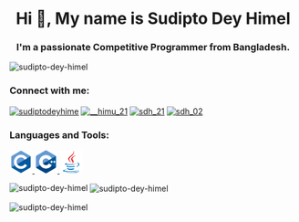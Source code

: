 <h1 align="center">Hi 👋, My name is Sudipto Dey Himel</h1>
<h3 align="center">I'm a passionate Competitive Programmer from Bangladesh.</h3>

<p align="left"> <img src="https://komarev.com/ghpvc/?username=sudipto-dey-himel&label=Profile%20views&color=0e75b6&style=flat" alt="sudipto-dey-himel" /> </p>

<h3 align="left">Connect with me:</h3>
<p align="left">
<a href="[https://linkedin.com/in/sudiptodeyhime](https://www.linkedin.com/in/sudiptodeyhimel/)" target="blank"><img align="center" src="https://raw.githubusercontent.com/rahuldkjain/github-profile-readme-generator/master/src/images/icons/Social/linked-in-alt.svg" alt="sudiptodeyhime" height="30" width="40" /></a>
<a href="https://instagram.com/__himu_21" target="blank"><img align="center" src="https://raw.githubusercontent.com/rahuldkjain/github-profile-readme-generator/master/src/images/icons/Social/instagram.svg" alt="__himu_21" height="30" width="40" /></a>
<a href="https://www.codechef.com/users/sdh_21" target="blank"><img align="center" src="https://cdn.jsdelivr.net/npm/simple-icons@3.1.0/icons/codechef.svg" alt="sdh_21" height="30" width="40" /></a>
<a href="https://codeforces.com/profile/sdh_02" target="blank"><img align="center" src="https://raw.githubusercontent.com/rahuldkjain/github-profile-readme-generator/master/src/images/icons/Social/codeforces.svg" alt="sdh_02" height="30" width="40" /></a>
</p>

<h3 align="left">Languages and Tools:</h3>
<p align="left"> <a href="https://www.cprogramming.com/" target="_blank" rel="noreferrer"> <img src="https://raw.githubusercontent.com/devicons/devicon/master/icons/c/c-original.svg" alt="c" width="40" height="40"/> </a> <a href="https://www.w3schools.com/cpp/" target="_blank" rel="noreferrer"> <img src="https://raw.githubusercontent.com/devicons/devicon/master/icons/cplusplus/cplusplus-original.svg" alt="cplusplus" width="40" height="40"/> </a> <a href="https://www.java.com" target="_blank" rel="noreferrer"> <img src="https://raw.githubusercontent.com/devicons/devicon/master/icons/java/java-original.svg" alt="java" width="40" height="40"/> </a> </p>

<p><img align="left" src="https://github-readme-stats.vercel.app/api/top-langs?username=sudipto-dey-himel&show_icons=true&locale=en&layout=compact" alt="sudipto-dey-himel" /></p>

<p>&nbsp;<img align="center" src="https://github-readme-stats.vercel.app/api?username=sudipto-dey-himel&show_icons=true&locale=en" alt="sudipto-dey-himel" /></p>

<p><img align="center" src="https://github-readme-streak-stats.herokuapp.com/?user=sudipto-dey-himel&" alt="sudipto-dey-himel" /></p>
